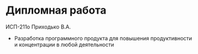 # Дипломная работа
ИСП-211о Приходько В.А.
- Разработка программного продукта для повышения продуктивности и концентрации в любой деятельности
